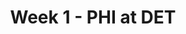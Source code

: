---
layout: game
title: Week 1 - PHI at DET
season: 2022
game_id: 2022_01_PHI_DET
away_team: PHI
home_team: DET
---